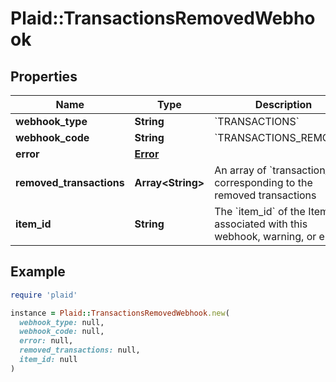 # Plaid::TransactionsRemovedWebhook

## Properties

| Name | Type | Description | Notes |
| ---- | ---- | ----------- | ----- |
| **webhook_type** | **String** | &#x60;TRANSACTIONS&#x60; |  |
| **webhook_code** | **String** | &#x60;TRANSACTIONS_REMOVED&#x60; |  |
| **error** | [**Error**](Error.md) |  | [optional] |
| **removed_transactions** | **Array&lt;String&gt;** | An array of &#x60;transaction_ids&#x60; corresponding to the removed transactions |  |
| **item_id** | **String** | The &#x60;item_id&#x60; of the Item associated with this webhook, warning, or error |  |

## Example

```ruby
require 'plaid'

instance = Plaid::TransactionsRemovedWebhook.new(
  webhook_type: null,
  webhook_code: null,
  error: null,
  removed_transactions: null,
  item_id: null
)
```

